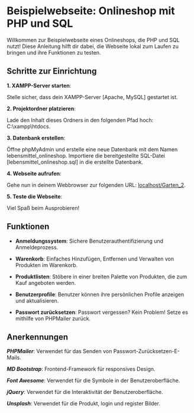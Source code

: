 # Beispielwebseite: Onlineshop mit PHP und SQL

Willkommen zur Beispielwebseite eines Onlineshops, die PHP und SQL nutzt! Diese Anleitung hilft dir dabei, die Webseite lokal zum Laufen zu bringen und ihre Funktionen zu testen.

## Schritte zur Einrichtung

**1. XAMPP-Server starten**:

Stelle sicher, dass dein XAMPP-Server [Apache, MySQL] gestartet ist.

**2. Projektordner platzieren**:

Lade den Inhalt dieses Ordners in den folgenden Pfad hoch: C:\xampp\htdocs.

**3. Datenbank erstellen**:

Öffne phpMyAdmin und erstelle eine neue Datenbank mit dem Namen lebensmittel_onlineshop.
Importiere die bereitgestellte SQL-Datei [lebensmittel_onlineshop.sql] in die erstellte Datenbank.

**4. Webseite aufrufen**:

Gehe nun in deinem Webbrowser zur folgenden URL: [localhost/Garten_2](http://localhost/Garten_2/index.php).

**5. Teste die Webseite**:

Viel Spaß beim Ausprobieren!

## Funktionen

-  **Anmeldungssystem**: Sichere Benutzerauthentifizierung und Anmeldeprozess.

-  **Warenkorb**: Einfaches Hinzufügen, Entfernen und Verwalten von Produkten im Warenkorb.

-  **Produktlisten**: Stöbere in einer breiten Palette von Produkten, die zum Kauf angeboten werden.

-  **Benutzerprofile**: Benutzer können ihre persönlichen Profile anzeigen und aktualisieren.

-  **Passwort zurücksetzen**: Passwort vergessen? Kein Problem! Setze es mithilfe von PHPMailer zurück.

## Anerkennungen

**_PHPMailer_**: Verwendet für das Senden von Passwort-Zurücksetzen-E-Mails.

**_MD Bootstrap_**: Frontend-Framework für responsives Design.

**_Font Awesome_**: Verwendet für die Symbole in der Benutzeroberfläche.

**_jQuery_**: Verwendet für die Interaktivität der Benutzeroberfläche.

**_Unsplash_**: Verwendet für die Produkt, login und register Bilder.
